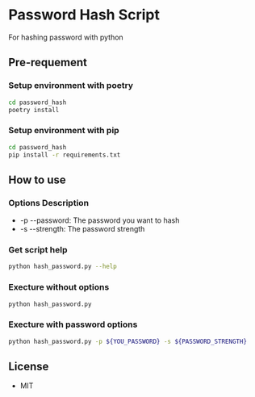# Password Hash Script
For hashing password with python

## Pre-requement

### Setup environment with poetry
```bash
cd password_hash
poetry install
```

### Setup environment with pip
```bash
cd password_hash
pip install -r requirements.txt
```

## How to use
### Options Description
* -p --password: The password you want to hash
* -s --strength: The password strength

### Get script help
```bash
python hash_password.py --help
```

### Execture without options
```bash
python hash_password.py
```

### Execture with password options
```bash
python hash_password.py -p ${YOU_PASSWORD} -s ${PASSWORD_STRENGTH}
```

## License
* MIT
